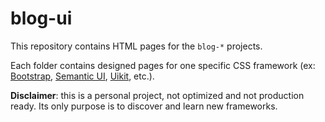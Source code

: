# blog-ui

This repository contains HTML pages for the `blog-*` projects.

Each folder contains designed pages for one specific CSS framework (ex: [Bootstrap](https://getbootstrap.com/), [Semantic UI](https://semantic-ui.com/), [Uikit](https://getuikit.com/), etc.).

**Disclaimer**: this is a personal project, not optimized and not production ready. Its only purpose is to discover and learn new frameworks.
